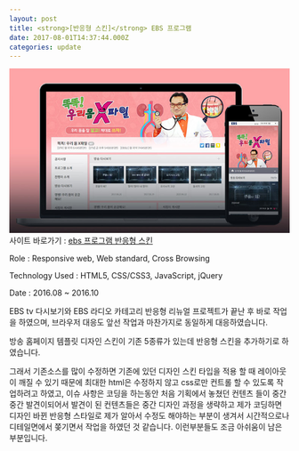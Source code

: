 ```yaml
---
layout: post
title: <strong>[반응형 스킨]</strong> EBS 프로그램
date: 2017-08-01T14:37:44.000Z
categories: update
---
```


<img src="/images/fulls/ebs_skin.jpg" class="fit image">
사이트 바로가기 :   <a href="http://home.ebs.co.kr/dingdongdang/main" target="blank" class="go_link">ebs 프로그램 반응형 스킨</a>

Role : Responsive web, Web standard, Cross Browsing

Technology Used : HTML5, CSS/CSS3, JavaScript, jQuery

Date :  2016.08 ~ 2016.10

EBS tv 다시보기와 EBS 라디오 카테고리 반응형 리뉴얼 프로젝트가 끝난 후 바로 작업을 하였으며, 브라우저 대응도 앞선 작업과 마찬가지로 동일하게 대응하였습니다.

방송 홈페이지 템플릿 디자인 스킨이 기존 5종류가 있는데 반응형 스킨을 추가하기로 하였습니다.

그래서 기존소스를 많이 수정하면 기존에 있던 디자인 스킨 타입을 적용 할 때 레이아웃이 깨질 수 있기 때문에 최대한 html은 수정하지 않고 css로만 컨트롤 할 수 있도록 작업하려고 하였고, 이슈 사항은 코딩을 하는동안 처음 기획에서 놓쳤던 컨텐츠 들이 중간 중간 발견이되어서 발견이 된 컨텐츠들은 중간 디자인 과정을 생략하고 제가 코딩하면 디자인 바뀐 반응형 스타일로 제가 알아서 수정도 해야하는 부분이 생겨서 시간적으로나 디테일면에서 쫒기면서 작업을 하였던 것 같습니다. 이런부분들도 조금 아쉬움이 남은 부분입니다.  